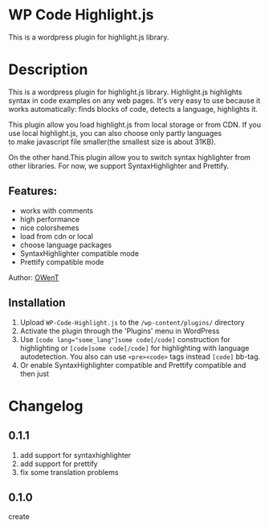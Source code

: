 WP Code Highlight.js
============
This is a wordpress plugin for highlight.js library.

Description
======
This is a wordpress plugin for highlight.js library.
Highlight.js highlights syntax in code examples on any web pages. 
It's very easy to use because it works automatically: finds
blocks of code, detects a language, highlights it.

This plugin allow you load highlight.js from local storage or from CDN.
If you use local highlight.js, you can also choose only partly languages  
to make javascript file smaller(the smallest size is about 31KB).

On the other hand.This plugin allow you to switch syntax highlighter from
other libraries. For now, we support SyntaxHighlighter and Prettify. 

Features:
------
* works with comments
* high performance
* nice colorshemes
* load from cdn or local
* choose language packages
* SyntaxHighlighter compatible mode
* Prettify compatible mode

Author: [OWenT](http://owent.net/)

Installation
------
1. Upload `WP-Code-Highlight.js` to the `/wp-content/plugins/` directory
2. Activate the plugin through the 'Plugins' menu in WordPress
3. Use `[code lang="some_lang"]some code[/code]` construction for highlighting
   or `[code]some code[/code]` for highlighting with language autodetection.
   You also can use `<pre><code>` tags instead `[code]` bb-tag.
4. Or enable SyntaxHighlighter compatible and Prettify compatible and then
   just 

Changelog
======
0.1.1
------
1. add support for syntaxhighlighter
2. add support for prettify
3. fix some translation problems

0.1.0
------
create
